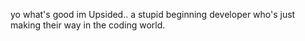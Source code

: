 yo what's good im Upsided.. a stupid beginning developer who's just making their way in the coding world.
